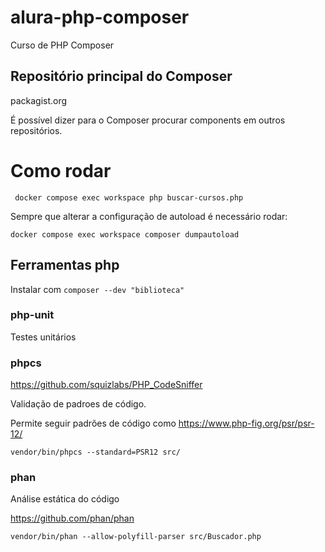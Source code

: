 # alura-php-composer
Curso de PHP Composer

## Repositório principal do Composer

packagist.org

É possível dizer para o Composer procurar components em outros repositórios.

# Como rodar

```
 docker compose exec workspace php buscar-cursos.php
```

Sempre que alterar a configuração de autoload é necessário rodar:

```
docker compose exec workspace composer dumpautoload
```

## Ferramentas php

Instalar com `composer --dev "biblioteca" `

### php-unit

Testes unitários

### phpcs
https://github.com/squizlabs/PHP_CodeSniffer

Validação de padroes de código.

Permite seguir padrões de código como https://www.php-fig.org/psr/psr-12/

```
vendor/bin/phpcs --standard=PSR12 src/
```

### phan 

Análise estática do código

https://github.com/phan/phan

```
vendor/bin/phan --allow-polyfill-parser src/Buscador.php
```
